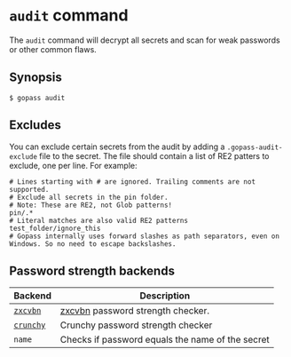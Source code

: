 # `audit` command

The `audit` command will decrypt all secrets and scan for weak passwords or other common flaws.

## Synopsis

```
$ gopass audit
```

## Excludes

You can exclude certain secrets from the audit by adding a `.gopass-audit-exclude` file to the secret. The file should contain a list of RE2 patters to exclude, one per line. For example:

```
# Lines starting with # are ignored. Trailing comments are not supported.
# Exclude all secrets in the pin folder.
# Note: These are RE2, not Glob patterns!
pin/.*
# Literal matches are also valid RE2 patterns
test_folder/ignore_this
# Gopass internally uses forward slashes as path separators, even on Windows. So no need to escape backslashes.
```

## Password strength backends

| Backend                                         | Description                                                            |
|-------------------------------------------------|------------------------------------------------------------------------|
| [`zxcvbn`](https://github.com/nbutton23/zxcvbn) | [zxcvbn](https://github.com/dropbox/zxcvbn) password strength checker. |
| [`crunchy`](https://github.com/muesli/crunchy)  | Crunchy password strength checker                                      |
| `name`                                          | Checks if password equals the name of the secret                       |
